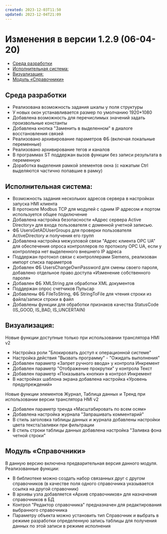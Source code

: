 ```yaml
---
created: 2023-12-03T11:50
updated: 2023-12-04T21:09
---
```

# Изменения в версии 1.2.9 (06-04-20)

- [Среда разработки](#%D0%A1%D1%80%D0%B5%D0%B4%D0%B0-%D1%80%D0%B0%D0%B7%D1%80%D0%B0%D0%B1%D0%BE%D1%82%D0%BA%D0%B8)
- [Исполнительная система:](#%D0%98%D1%81%D0%BF%D0%BE%D0%BB%D0%BD%D0%B8%D1%82%D0%B5%D0%BB%D1%8C%D0%BD%D0%B0%D1%8F-%D1%81%D0%B8%D1%81%D1%82%D0%B5%D0%BC%D0%B0)
- [Визуализация:](#%D0%92%D0%B8%D0%B7%D1%83%D0%B0%D0%BB%D0%B8%D0%B7%D0%B0%D1%86%D0%B8%D1%8F)
- [Модуль «Справочники»](#%D0%9C%D0%BE%D0%B4%D1%83%D0%BB%D1%8C-%C2%AB%D0%A1%D0%BF%D1%80%D0%B0%D0%B2%D0%BE%D1%87%D0%BD%D0%B8%D0%BA%D0%B8%C2%BB)

## Среда разработки

* Реализована возможность задания шкалы у поля структуры
* У новых окон устанавливается размер по умолчанию 1920*1080
* Добавлена возможность для перечислимых значений задать произвольные константы
* Добавлена кнопка "Заменить в выделенном" в диалоге восстановления связей
* Реализовано архивирование параметров ФБ (включая локальные переменные)
* Реализовано архивирование тегов и каналов
* В программах ST поддержан вызов функции без записи результата в переменную
* Доработка выделения рамкой элементов окна (с нажатым Ctrl выделяются частично попавшие в рамку)

## Исполнительная система:

* Возможность задания нескольких адресов сервера в настройках запуска HMI клиента
* В протоколе Modbus TCP для модулей с одним IP адресом и портом используется общее подключение
* Добавлена настройка безопасности «Адрес сервера Active Directory» для входа пользователя с доменной учетной записью.
* ФБ UsersGetADUserGroups для проверки пользователя ActiveDirectory и получения его групп
* Добавлена настройка межузловой связи "Адрес клиента OPC UA" для обеспечения опроса контроллеров по протоколу OPC UA, если у контроллера нет выделенного внешнего IP адреса
* Поддержан протокол связи с контроллерами Siemens, реализован импорт списка параметров
* Добавлен ФБ UsersChangeOwnPassword для смены своего пароля, добавлено отдельное право доступа «Изменение собственного пароля»
* Добавлен ФБ XMLString для обработки XML документов
* Поддержан опрос счетчиков Пульсар
* Добавлены ФБ FileToString, ФБ StringToFile для чтения строки из файла/записи строки в файл
* Добавлены функции для обработки признаков качества StatusCode (IS_GOOD, IS_BAD, IS_UNCERTAIN)

## Визуализация:

Новые функции доступные только при использовании транслятора HMI v2

* Настройка роли "Блокировать доступ к операционной системе"
* Настройка действия "Вызвать программу" - "Ожидать выполнения"
* Добавлен параметр «Запрет ручного ввода» у контрола Инкремент
* Добавлен параметр "Отображение прокрутки" у контрола Текст
* Добавлен параметр «Показывать кнопки» в контрол Инкремент
* В настройках шаблона экрана добавлена настройка «Уровень предупреждений»

Новые функции элементов Журнал, Таблица данных и Тренд при использовании версии транслятора HMI v2

* Добавлен параметр тренда «Масштабировать по всем осям»
* Добавлена настройка журнала "Запрашивать комментарий"
* В стиль заголовка таблицы данных и журнала добавлены настройки цвета текста/заливки при фильтрации
* В стиль строки таблицы данных добавлена настройка "Заливка фона четной строки"

## Модуль «Справочники»

В данную версию включена предварительная версия данного модуля. Реализованные функции:

* В библиотеке можно создать набор связанных друг с другом справочников (в качестве поля одного справочника указывается ссылка на другой справочник)
* В архивы узла добавляется «Архив справочников» для назначения справочников в БД
* Контрол "Редактор справочника" предназначен для редактирования выбранного справочника
* Параметру объекта можно установить тип Справочник и выбрать в режиме разработки определенную запись таблицы для получения данных по этой записи в режиме исполнения
